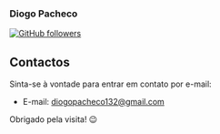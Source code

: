 ### Diogo Pacheco
[![GitHub followers](https://img.shields.io/github/followers/swift132.svg?style=social&label=Follow&maxAge=2592000)](https://github.com/swift132?tab=followers)

## Contactos

Sinta-se à vontade para entrar em contato por e-mail:

- E-mail: diogopacheco132@gmail.com

Obrigado pela visita! 😉

<!--
**Swift132/Swift132** is a ✨ _special_ ✨ repository because its `README.md` (this file) appears on your GitHub profile.

Here are some ideas to get you started:

- 🔭 I’m currently working on ...
- 🌱 I’m currently learning ...
- 👯 I’m looking to collaborate on ...
- 🤔 I’m looking for help with ...
- 💬 Ask me about ...
- 📫 How to reach me: ...
- 😄 Pronouns: ...
- ⚡ Fun fact: ...
-->
